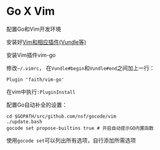 # Go X Vim

配置Go和Vim开发环境

安装好[Vim和相应插件(Vundle等)](../vim/一次性配置Vim流程.md)

安装Vim插件vim-go

修改`~/.vimrc`， 在`Vundle#begin`和`Vundle#end`之间加上一行：

```shelll
Plugin 'faith/vim-go'
```

在vim中执行`:PluginInstall`

配置Go自动补全的设置：

```shell
cd $GOPATH/src/github.com/nsf/gocode/vim
./update.bash
gocode set propose-builtins true # 开启自动提示GO内置函数
```

使用`gocode set`可以列出所有选项，自行添加所需选项





